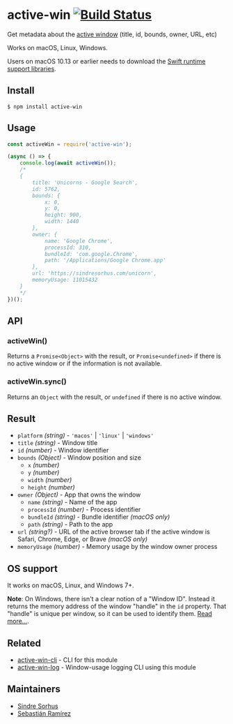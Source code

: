 # active-win [![Build Status](https://travis-ci.org/sindresorhus/active-win.svg?branch=master)](https://travis-ci.org/sindresorhus/active-win)

Get metadata about the [active window](https://en.wikipedia.org/wiki/Active_window) (title, id, bounds, owner, URL, etc)

Works on macOS, Linux, Windows.

Users on macOS 10.13 or earlier needs to download the [Swift runtime support libraries](https://support.apple.com/kb/DL1998).

## Install

```
$ npm install active-win
```

## Usage

```js
const activeWin = require('active-win');

(async () => {
	console.log(await activeWin());
	/*
	{
		title: 'Unicorns - Google Search',
		id: 5762,
		bounds: {
			x: 0,
			y: 0,
			height: 900,
			width: 1440
		},
		owner: {
			name: 'Google Chrome',
			processId: 310,
			bundleId: 'com.google.Chrome',
			path: '/Applications/Google Chrome.app'
		},
		url: 'https://sindresorhus.com/unicorn',
		memoryUsage: 11015432
	}
	*/
})();
```

## API

### activeWin()

Returns a `Promise<Object>` with the result, or `Promise<undefined>` if there is no active window or if the information is not available.

### activeWin.sync()

Returns an `Object` with the result, or `undefined` if there is no active window.

## Result

-   `platform` _(string)_ - `'macos'` | `'linux'` | `'windows'`
-   `title` _(string)_ - Window title
-   `id` _(number)_ - Window identifier
-   `bounds` _(Object)_ - Window position and size
    -   `x` _(number)_
    -   `y` _(number)_
    -   `width` _(number)_
    -   `height` _(number)_
-   `owner` _(Object)_ - App that owns the window
    -   `name` _(string)_ - Name of the app
    -   `processId` _(number)_ - Process identifier
    -   `bundleId` _(string)_ - Bundle identifier _(macOS only)_
    -   `path` _(string)_ - Path to the app
-   `url` _(string?)_ - URL of the active browser tab if the active window is Safari, Chrome, Edge, or Brave _(macOS only)_
-   `memoryUsage` _(number)_ - Memory usage by the window owner process

## OS support

It works on macOS, Linux, and Windows 7+.

**Note**: On Windows, there isn't a clear notion of a "Window ID". Instead it returns the memory address of the window "handle" in the `id` property. That "handle" is unique per window, so it can be used to identify them. [Read more…](<https://msdn.microsoft.com/en-us/library/windows/desktop/ms632597(v=vs.85).aspx#window_handle>).

## Related

-   [active-win-cli](https://github.com/sindresorhus/active-win-cli) - CLI for this module
-   [active-win-log](https://github.com/uglow/active-win-log) - Window-usage logging CLI using this module

## Maintainers

-   [Sindre Sorhus](https://github.com/sindresorhus)
-   [Sebastián Ramírez](https://github.com/tiangolo)
